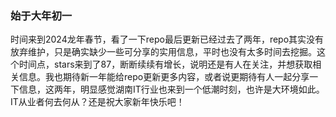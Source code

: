 ### 始于大年初一
时间来到2024龙年春节，看了一下repo最后更新已经过去了两年，repo其实没有放弃维护，只是确实缺少一些可分享的实用信息，平时也没有太多时间去挖掘。这个时间点，stars来到了87，断断续续有增长，说明还是有人在关注，并想获取相关信息。我也期待新一年能给repo更新更多内容，或者说更期待有人一起分享一下信息，这两年，明显感觉湖南IT行业也来到一个低潮时刻，也许是大环境如此。IT从业者何去何从？还是祝大家新年快乐吧！